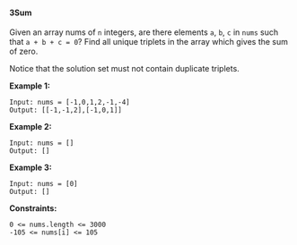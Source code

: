 #### 3Sum

Given an array nums of `n` integers, are there elements `a`, `b`, `c` in `nums` such that `a + b + c = 0`?
Find all unique triplets in the array which gives the sum of zero.

Notice that the solution set must not contain duplicate triplets.

**Example 1:**
```
Input: nums = [-1,0,1,2,-1,-4]
Output: [[-1,-1,2],[-1,0,1]]
```

**Example 2:**
```
Input: nums = []
Output: []
```

**Example 3:**
```
Input: nums = [0]
Output: []
```

**Constraints:**
```
0 <= nums.length <= 3000
-105 <= nums[i] <= 105
```